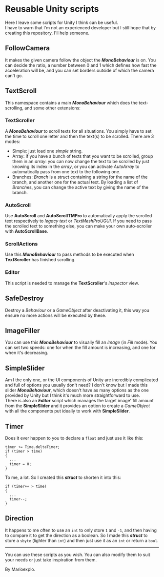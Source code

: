 # Reusable Unity scripts
Here I leave some scripts for Unity I think can be useful.  
I have to warn that I'm not an experienced developer but I still hope that by creating this repository, I'll help someone.
## FollowCamera
It makes the given camera follow the object the __*MonoBehaviour*__ is on. You can decide the ratio, a number between 0 and 1 which defines how fast the acceleration will be, and you can set borders outside of which the camera can't go.
## TextScroll
This namespace contains a main __*MonoBehaviour*__ which does the text-scrolling, and some other extensions:
### TextScroller
A __*MonoBehaviour*__ to scroll texts for all situations. You simply have to set the time to scroll one letter and then the text(s) to be scrolled. There are 3 modes:
* Simple: just load one *simple* string.
* Array: if you have a bunch of texts that you want to be scrolled, group them in an *array*: you can now change the text to be scrolled by just knowing its index in the *array*, or you can activate *AutoArray* to automatically pass from one text to the following one.
* Branches: *Branch* is a *struct* containing a string for the name of the branch, and another one for the actual text. By loading a list of *Branch*es, you can change the active text by giving the name of the branch.
### AutoScroll
Use **AutoScroll** and **AutoScrollTMPro** to automatically apply the scrolled text respectively to *legacy text* or *TextMeshProUGUI*. If you need to pass the scrolled text to something else, you can make your own auto-scroller with **AutoScrollBase**.
### ScrollActions
Use this ***MonoBehaviour*** to pass methods to be executed when **TextScroller** has finished scrolling.
### Editor
This script is needed to manage the **TextScroller**'s *Inspector* view.
## SafeDestroy
Destroy a *Behaviour* or a *GameObject* after deactivating it, this way you ensure no more actions will be executed by these.
## ImageFiller
You can use this ***MonoBehaviour*** to visually fill an *Image* (in *Fill* mode). You can set two speeds: one for when the fill amount is increasing, and one for when it's decreasing.
## SimpleSlider
Am I the only one, or the UI components of Unity are incredibly complicated and full of options you usually don't need? I don't know but I made this slider ***MonoBehaviour***, which doesn't have as many options as the one provided by Unity but I think it's much more straightforward to use.  
There is also an ***Editor*** script which manages the target image' fill amount from the **SimpleSlider** and it provides an option to create a *GameObject* with all the components put ideally to work with **SimpleSlider**.
## Timer
Does it ever happen to you to declare a `float` and just use it like this:
```
timer += Time.deltaTimer;
if (timer > time)
{
  ...
  timer = 0;
}
```
To me, a lot. So I created this ***struct*** to shorten it into this:
```
if (timer++ > time)
{
  ...
  timer--;
}
```
## Direction
It happens to me often to use an `int` to only store `1` and `-1`, and then having to compare it to get the direction as a boolean. So I made this ***struct*** to store a `sbyte` (lighter than `int`) and then just use it as an `int` or return a `bool`.
___
You can use these scripts as you wish. You can also modify them to suit your needs or just take inspiration from them.  

By Marioexplo.